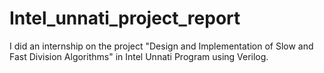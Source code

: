 # Intel_unnati_project_report
I did an internship on the project "Design and Implementation of Slow and Fast Division Algorithms" in Intel Unnati Program using Verilog.
